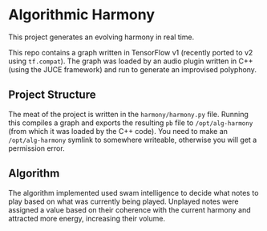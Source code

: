 # Algorithmic Harmony

This project generates an evolving harmony in real time.

This repo contains a graph written in TensorFlow v1 (recently ported to v2
using `tf.compat`). The graph was loaded by an audio plugin written in C++
(using the JUCE framework) and run to generate an improvised polyphony.

## Project Structure

The meat of the project is written in the `harmony/harmony.py` file. Running
this compiles a graph and exports the resulting `pb` file to `/opt/alg-harmony`
(from which it was loaded by the C++ code). You need to make an
`/opt/alg-harmony` symlink to somewhere writeable, otherwise you will get a
permission error.

## Algorithm

The algorithm implemented used swam intelligence to decide what notes to play
based on what was currently being played. Unplayed notes were assigned a value
based on their coherence with the current harmony and attracted more energy,
increasing their volume.
